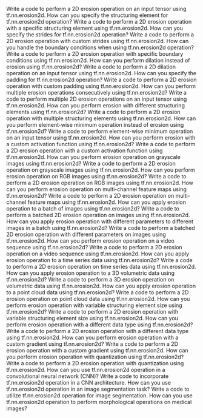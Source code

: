 Write a code to perform a 2D erosion operation on an input tensor using tf.nn.erosion2d.
How can you specify the structuring element for tf.nn.erosion2d operation?
Write a code to perform a 2D erosion operation with a specific structuring element using tf.nn.erosion2d.
How can you specify the strides for tf.nn.erosion2d operation?
Write a code to perform a 2D erosion operation with custom strides using tf.nn.erosion2d.
How can you handle the boundary conditions when using tf.nn.erosion2d operation?
Write a code to perform a 2D erosion operation with specific boundary conditions using tf.nn.erosion2d.
How can you perform dilation instead of erosion using tf.nn.erosion2d?
Write a code to perform a 2D dilation operation on an input tensor using tf.nn.erosion2d.
How can you specify the padding for tf.nn.erosion2d operation?
Write a code to perform a 2D erosion operation with custom padding using tf.nn.erosion2d.
How can you perform multiple erosion operations consecutively using tf.nn.erosion2d?
Write a code to perform multiple 2D erosion operations on an input tensor using tf.nn.erosion2d.
How can you perform erosion with different structuring elements using tf.nn.erosion2d?
Write a code to perform a 2D erosion operation with multiple structuring elements using tf.nn.erosion2d.
How can you perform element-wise minimum operation instead of erosion using tf.nn.erosion2d?
Write a code to perform element-wise minimum operation on an input tensor using tf.nn.erosion2d.
How can you perform erosion with a custom activation function using tf.nn.erosion2d?
Write a code to perform a 2D erosion operation with a custom activation function using tf.nn.erosion2d.
How can you perform erosion operation on grayscale images using tf.nn.erosion2d?
Write a code to perform a 2D erosion operation on grayscale images using tf.nn.erosion2d.
How can you perform erosion operation on RGB images using tf.nn.erosion2d?
Write a code to perform a 2D erosion operation on RGB images using tf.nn.erosion2d.
How can you perform erosion operation on multi-channel feature maps using tf.nn.erosion2d?
Write a code to perform a 2D erosion operation on multi-channel feature maps using tf.nn.erosion2d.
How can you apply erosion operation to a batch of images using tf.nn.erosion2d?
Write a code to perform a batched 2D erosion operation on images using tf.nn.erosion2d.
How can you apply erosion operation with different parameters to different images in a batch using tf.nn.erosion2d?
Write a code to perform a batched 2D erosion operation with different parameters on images using tf.nn.erosion2d.
How can you perform erosion operation on a video sequence using tf.nn.erosion2d?
Write a code to perform a 2D erosion operation on a video sequence using tf.nn.erosion2d.
How can you apply erosion operation to a time series data using tf.nn.erosion2d?
Write a code to perform a 2D erosion operation on time series data using tf.nn.erosion2d.
How can you apply erosion operation to a 3D volumetric data using tf.nn.erosion2d?
Write a code to perform a 3D erosion operation on volumetric data using tf.nn.erosion2d.
How can you apply erosion operation to a point cloud data using tf.nn.erosion2d?
Write a code to perform a 2D erosion operation on point cloud data using tf.nn.erosion2d.
How can you perform erosion operation with variable structuring element size using tf.nn.erosion2d?
Write a code to perform a 2D erosion operation with variable structuring element size using tf.nn.erosion2d.
How can you perform erosion operation with a different data type using tf.nn.erosion2d?
Write a code to perform a 2D erosion operation with a different data type using tf.nn.erosion2d.
How can you perform erosion operation with a custom gradient using tf.nn.erosion2d?
Write a code to perform a 2D erosion operation with a custom gradient using tf.nn.erosion2d.
How can you perform erosion operation with quantization using tf.nn.erosion2d?
Write a code to perform a 2D erosion operation with quantization using tf.nn.erosion2d.
How can you use tf.nn.erosion2d operation in a convolutional neural network (CNN)?
Write a code to incorporate tf.nn.erosion2d operation in a CNN architecture.
How can you use tf.nn.erosion2d operation in an image segmentation task?
Write a code to utilize tf.nn.erosion2d operation for image segmentation.
How can you use tf.nn.erosion2d operation to perform morphological operations on medical images?